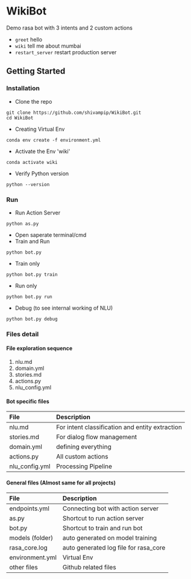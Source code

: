 # WikiBot
Demo rasa bot with 3 intents and 2 custom actions
* `greet` hello
* `wiki` tell me about mumbai
* `restart_server` restart production server

## Getting Started

### Installation

* Clone the repo
```
git clone https://github.com/shivampip/WikiBot.git
cd WikiBot
```

* Creating Virtual Env
```
conda env create -f environment.yml
```

* Activate the Env 'wiki'
```
conda activate wiki
```

* Verify Python version
```
python --version
```

### Run

* Run Action Server
```
python as.py
```

* Open saperate terminal/cmd 
* Train and Run
```
python bot.py
```

* Train only
```
python bot.py train
```

* Run only
```
python bot.py run
```

* Debug (to see internal working of NLU)
```
python bot.py debug
```


### Files detail

#### File exploration sequence

1.  nlu.md
2.  domain.yml
3.  stories.md
4.  actions.py
5.  nlu_config.yml

#### Bot specific files

| File        | Description  |
|:----------- |:-------------| 
| nlu.md      | For intent classification and entity extraction | 
| stories.md  | For dialog flow management |   
| domain.yml  | defining everything |
| actions.py  | All custom actions  |
| nlu_config.yml | Processing Pipeline  |


#### General files (Almost same for all projects)

| File        | Description  |
|:----------- |:-------------| 
| endpoints.yml | Connecting bot with action server | 
| as.py  | Shortcut to run action server |   
| bot.py | Shortcut to train and run bot |
| models (folder) | auto generated on model training |
| rasa_core.log | auto generated log file for rasa_core |
| environment.yml | Virtual Env |
| other files  | Github related files  |






